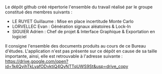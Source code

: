 Le dépôt github créé répertorie l'ensemble du travail réalisé par le groupe constitué des membres suivants :
- LE RUYET Guillaume : Mise en place incertitude Monte Carlo
- LORVELLEC Evan : Génération signaux aléatoires & Lock-In
- SIGUIER Adrien : Chef de projet & Interface Graphique & Exportation en logiciel

Il consigne l'ensemble des documents produits au cours de ce Bureau d'études. 
L'application n'est pas présente sur ce dépôt en cause de sa taille importante, ainsi, elle est retrouvable à l'adresse suivante : https://drive.google.com/open?id=1k4QvjhTkLyafODvktiQ4QyNTTqUWS9St&usp=drive_copy
